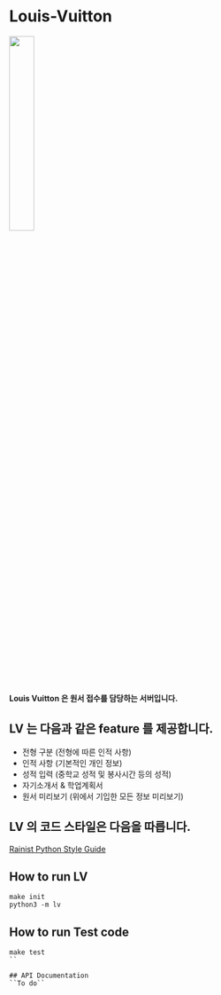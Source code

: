 # Louis-Vuitton 

<img src="https://user-images.githubusercontent.com/30175266/54128132-bec17c80-444e-11e9-8e43-e5060ab87b48.png" width="30%"></img>

**Louis Vuitton 은 원서 접수를 담당하는 서버입니다.**

## LV 는 다음과 같은 feature 를 제공합니다.
- 전형 구분 (전형에 따른 인적 사항)
- 인적 사항 (기본적인 개인 정보)
- 성적 입력 (중학교 성적 및 봉사시간 등의 성적)
- 자기소개서 & 학업계획서
- 원서 미리보기 (위에서 기입한 모든 정보 미리보기)

## LV 의 코드 스타일은 다음을 따릅니다.
[Rainist Python Style Guide](https://github.com/Rainist/styleguide/tree/master/python) 

## How to run LV
```
make init
python3 -m lv
```

## How to run Test code
```
make test
``

## API Documentation
``To do``

